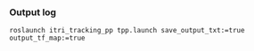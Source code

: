 ### Output log
```
roslaunch itri_tracking_pp tpp.launch save_output_txt:=true output_tf_map:=true
```